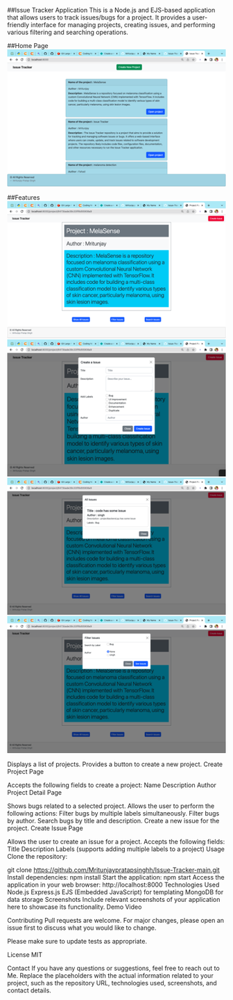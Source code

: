 ##Issue Tracker Application
This is a Node.js and EJS-based application that allows users to track issues/bugs for a project. It provides a user-friendly interface for managing projects, creating issues, and performing various filtering and searching operations.

##Home Page
![Home Page](https://github.com/Mritunjaypratapsinghh/Issue-Tracker-main/blob/main/Readme-images/Screenshot%202023-05-29%20at%2002.05.14.png)

##Features
![Home Page](https://github.com/Mritunjaypratapsinghh/Issue-Tracker-main/blob/main/Readme-images/repo.png)
![Home Page](https://github.com/Mritunjaypratapsinghh/Issue-Tracker-main/blob/main/Readme-images/create%20issue.png)
![Home Page](https://github.com/Mritunjaypratapsinghh/Issue-Tracker-main/blob/main/Readme-images/all%20issue.png)
![Home Page](https://github.com/Mritunjaypratapsinghh/Issue-Tracker-main/blob/main/Readme-images/filter%20issue.png)


Displays a list of projects.
Provides a button to create a new project.
Create Project Page

Accepts the following fields to create a project:
Name
Description
Author
Project Detail Page

Shows bugs related to a selected project.
Allows the user to perform the following actions:
Filter bugs by multiple labels simultaneously.
Filter bugs by author.
Search bugs by title and description.
Create a new issue for the project.
Create Issue Page

Allows the user to create an issue for a project.
Accepts the following fields:
Title
Description
Labels (supports adding multiple labels to a project)
Usage
Clone the repository:

git clone https://github.com/Mritunjaypratapsinghh/Issue-Tracker-main.git
Install dependencies:
npm install
Start the application:
npm start
Access the application in your web browser:
http://localhost:8000
Technologies Used
Node.js
Express.js
EJS (Embedded JavaScript) for templating
MongoDB for data storage
Screenshots
Include relevant screenshots of your application here to showcase its functionality.
Demo Video


Contributing
Pull requests are welcome. For major changes, please open an issue first to discuss what you would like to change.

Please make sure to update tests as appropriate.

License
MIT

Contact
If you have any questions or suggestions, feel free to reach out to Me.
Replace the placeholders with the actual information related to your project, such as the repository URL, technologies used, screenshots, and contact details.

